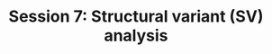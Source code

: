 ---
layout: page
title: "Session 7: Structural variant (SV) analysis "
parent: Sessions
nav_order: 7
permalink: /sessions/session_7
toc: true
tabs: session7_tabs
---